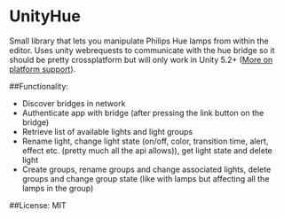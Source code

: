# UnityHue
Small library that lets you manipulate Philips Hue lamps from within the editor. Uses unity webrequests to communicate with
the hue bridge so it should be pretty crossplatform but will only work in Unity 5.2+ ([More on platform support](https://docs.unity3d.com/Manual/UnityWebRequest.html)).

##Functionality: 

- Discover bridges in network
- Authenticate app with bridge (after pressing the link button on the bridge)
- Retrieve list of available lights and light groups
- Rename light, change light state (on/off, color, transition time, alert, effect etc. (pretty much all the api allows)), 
get light state and delete light 
- Create groups, rename groups and change associated lights, delete groups and change group state (like with lamps but affecting all the lamps in the group)

##License:
MIT
